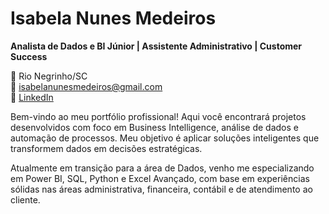 # Isabela Nunes Medeiros

**Analista de Dados e BI Júnior | Assistente Administrativo | Customer Success**

📍 Rio Negrinho/SC  
📧 isabelanunesmedeiros@gmail.com  
🔗 [LinkedIn](https://www.linkedin.com/in/isabelanunesmedeiros/)  

Bem-vindo ao meu portfólio profissional! Aqui você encontrará projetos desenvolvidos com foco em Business Intelligence, análise de dados e automação de processos. Meu objetivo é aplicar soluções inteligentes que transformem dados em decisões estratégicas.

Atualmente em transição para a área de Dados, venho me especializando em Power BI, SQL, Python e Excel Avançado, com base em experiências sólidas nas áreas administrativa, financeira, contábil e de atendimento ao cliente.
